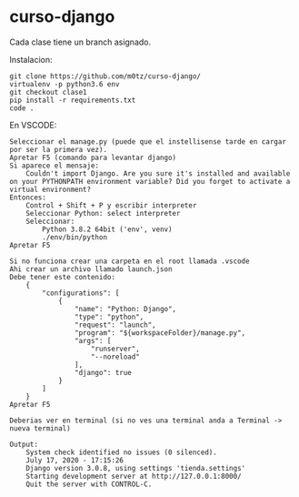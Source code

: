 # curso-django

Cada clase tiene un branch asignado.

Instalacion:

    git clone https://github.com/m0tz/curso-django/
    virtualenv -p python3.6 env
    git checkout clase1
    pip install -r requirements.txt
    code .

En VSCODE:

    Seleccionar el manage.py (puede que el instellisense tarde en cargar por ser la primera vez).
    Apretar F5 (comando para levantar django)
    Si aparece el mensaje:
        Couldn't import Django. Are you sure it's installed and available on your PYTHONPATH environment variable? Did you forget to activate a virtual environment?
    Entonces:
        Control + Shift + P y escribir interpreter
        Seleccionar Python: select interpreter
        Seleccionar:
            Python 3.8.2 64bit ('env', venv)
            ./env/bin/python
    Apretar F5

    Si no funciona crear una carpeta en el root llamada .vscode
    Ahi crear un archivo llamado launch.json
    Debe tener este contenido:
        {
            "configurations": [
                {
                    "name": "Python: Django",
                    "type": "python",
                    "request": "launch",
                    "program": "${workspaceFolder}/manage.py",
                    "args": [
                        "runserver",
                        "--noreload"
                    ],
                    "django": true
                }
            ]
        }
    Apretar F5

    Deberias ver en terminal (si no ves una terminal anda a Terminal -> nueva terminal)

    Output:
        System check identified no issues (0 silenced).
        July 17, 2020 - 17:15:26
        Django version 3.0.8, using settings 'tienda.settings'
        Starting development server at http://127.0.0.1:8000/
        Quit the server with CONTROL-C.
